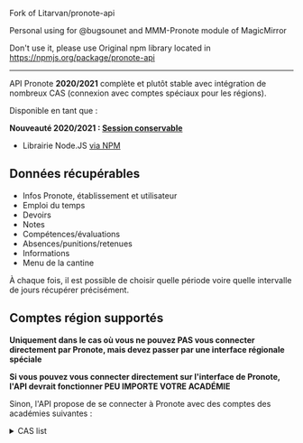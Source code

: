 Fork of Litarvan/pronote-api

Personal using for @bugsounet and MMM-Pronote module of MagicMirror

Don't use it, please use Original npm library located in https://npmjs.org/package/pronote-api

---

API Pronote **2020/2021** complète et plutôt stable avec intégration de nombreux CAS (connexion avec comptes spéciaux pour les régions).

Disponible en tant que :

**Nouveauté 2020/2021 : [Session conservable](#conserver-la-session)**

- Librairie Node.JS [via NPM](https://www.npmjs.com/package/pronote-api)


## Données récupérables

- Infos Pronote, établissement et utilisateur
- Emploi du temps
- Devoirs
- Notes
- Compétences/évaluations
- Absences/punitions/retenues
- Informations
- Menu de la cantine

À chaque fois, il est possible de choisir quelle période voire quelle intervalle de jours récupérer précisément.

## Comptes région supportés

**Uniquement dans le cas où vous ne pouvez PAS vous connecter directement par Pronote, mais devez passer par une interface régionale spéciale**

**Si vous pouvez vous connecter directement sur l'interface de Pronote, l'API devrait fonctionner PEU IMPORTE VOTRE ACADÉMIE**

Sinon, l'API propose de se connecter à Pronote avec des comptes des académies suivantes :

<details>
  <summary>CAS list</summary> 
    
    - Académie d'Orleans-Tours (CAS : ac-orleans-tours)
    - Académie de Besançon (CAS : ac-besancon)
    - Académie de Bordeaux (CAS : ac-bordeaux) (bv.ac-bordeaux.fr)
    - Académie de Bordeaux 2 (CAS : ac-bordeaux2) (idp-fim-ts.ac-bordeaux.fr)
    - Académie de Caen (CAS : ac-caen)
    - Académie de Clermont-Ferrand (CAS : ac-clermont)
    - Académie de Dijon (CAS : ac-dijon)
    - Académie de Grenoble (CAS : ac-grenoble)
    - Académie de Lille (CAS : ac-lille)
    - Académie de Limoges (CAS : ac-limoges)
    - Académie de Lyon (CAS : ac-lyon)
    - Académie de Montpellier (CAS : ac-montpellier)
    - Académie de Nancy-Metz (CAS : ac-nancy-metz)
    - Académie de Nantes (CAS : ac-nantes)
    - Académie de Poitiers (CAS : ac-poitiers)
    - Académie de Reims (CAS : ac-reims)
    - Académie de Rouen (Arsene76) (CAS : arsene76)
    - Académie de Rouen (CAS : ac-rouen)
    - Académie de Strasbourg (CAS : ac-strasbourg)
    - Académie de Toulouse (CAS : ac-toulouse)
    - ENT "Agora 06" (Nice) (CAS : agora06)
    - ENT "Haute-Garonne" (CAS : haute-garonne)
    - ENT "Hauts-de-France" (CAS : hdf)
    - ENT "La Classe" (Lyon) (CAS : laclasse)
    - ENT "Lycee Connecte" (Nouvelle-Aquitaine) (CAS : lyceeconnecte)
    - ENT "Seine-et-Marne" (CAS : seine-et-marne)
    - ENT "Somme" (CAS : somme)
    - ENT "Toutatice" (Rennes) (CAS : toutatice)
    - ENT "Île de France" (CAS : iledefrance)
    - ENT "Paris Classe Numerique" (CAS : parisclassenumerique)
    - ENT "Lycee Jean Renoir Munich" (CAS : ljr-munich)
    - ENT "L'Eure en Normandie" (CAS : eure-normandie)
</details>
